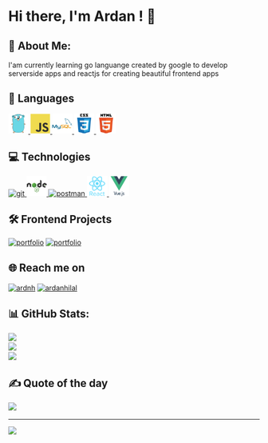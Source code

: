 # Hi there, I'm Ardan ! 👋

## 💫 About Me:
I'am currently learning go languange created by google to develop serverside apps and reactjs for creating beautiful frontend apps

## 🌱 Languages
<p align="left"> 
  <a href="https://golang.org" target="_blank" rel="noreferrer"> 
    <img src="https://raw.githubusercontent.com/devicons/devicon/master/icons/go/go-original.svg" alt="go" width="40" height="40"/> 
  </a> 
  <a href="https://developer.mozilla.org/en-US/docs/Web/JavaScript" target="_blank" rel="noreferrer"> 
    <img src="https://raw.githubusercontent.com/devicons/devicon/master/icons/javascript/javascript-original.svg" alt="javascript" width="40" height="40"/>
  </a> 
  <a href="https://www.mysql.com/" target="_blank" rel="noreferrer"> 
    <img src="https://raw.githubusercontent.com/devicons/devicon/master/icons/mysql/mysql-original-wordmark.svg" alt="mysql" width="40" height="40"/> 
  </a> 
  <a href="https://www.w3schools.com/css/" target="_blank" rel="noreferrer"> 
    <img src="https://raw.githubusercontent.com/devicons/devicon/master/icons/css3/css3-original-wordmark.svg" alt="css3" width="40" height="40"/>
  </a> 
  <a href="https://www.w3.org/html/" target="_blank" rel="noreferrer"> 
    <img src="https://raw.githubusercontent.com/devicons/devicon/master/icons/html5/html5-original-wordmark.svg" alt="html5" width="40" height="40"/>
  </a>
</p>

## 💻 Technologies
<a href="https://git-scm.com/" target="_blank" rel="noreferrer"> <img src="https://www.vectorlogo.zone/logos/git-scm/git-scm-icon.svg" alt="git" width="40" height="40"/> </a>  <a href="https://nodejs.org" target="_blank" rel="noreferrer"> <img src="https://raw.githubusercontent.com/devicons/devicon/master/icons/nodejs/nodejs-original-wordmark.svg" alt="nodejs" width="40" height="40"/> </a> <a href="https://postman.com" target="_blank" rel="noreferrer"> <img src="https://www.vectorlogo.zone/logos/getpostman/getpostman-icon.svg" alt="postman" width="40" height="40"/> </a> <a href="https://reactjs.org/" target="_blank" rel="noreferrer"> <img src="https://raw.githubusercontent.com/devicons/devicon/master/icons/react/react-original-wordmark.svg" alt="react" width="40" height="40"/> </a> <a href="https://vuejs.org/" target="_blank" rel="noreferrer"> <img src="https://raw.githubusercontent.com/devicons/devicon/master/icons/vuejs/vuejs-original-wordmark.svg" alt="vuejs" width="40" height="40"/> </a>

## 🛠 Frontend Projects
[![portfolio](https://img.shields.io/badge/profile_website-000?style=for-the-badge&logo=ko-fi&logoColor=white)](https://simprof.netlify.app/home) [![portfolio](https://img.shields.io/badge/travel_company-000?style=for-the-badge&logo=ko-fi&logoColor=white)](https://flowify-travelens.netlify.app/)

## 🌐 Reach me on
<a href="https://linkedin.com/in/ardnh" target="blank"><img align="center" src="https://raw.githubusercontent.com/rahuldkjain/github-profile-readme-generator/master/src/images/icons/Social/linked-in-alt.svg" alt="ardnh" height="30" width="40" /></a>
<a href="https://instagram.com/ardanhilal" target="blank"><img align="center" src="https://raw.githubusercontent.com/rahuldkjain/github-profile-readme-generator/master/src/images/icons/Social/instagram.svg" alt="ardanhilal" height="30" width="40" /></a>

## 📊 GitHub Stats:
![](https://github-readme-stats.vercel.app/api?username=ardnh&theme=dark&hide_border=false&include_all_commits=true&count_private=false)<br/>
![](https://github-readme-streak-stats.herokuapp.com/?user=ardnh&theme=dark&hide_border=false)<br/>
![](https://github-readme-stats.vercel.app/api/top-langs/?username=ardnh&theme=dark&hide_border=false&include_all_commits=true&count_private=false&layout=compact)


## ✍️ Quote of the day
![](https://quotes-github-readme.vercel.app/api?type=horizontal&theme=radical)

---
[![](https://visitcount.itsvg.in/api?id=ardnh&label=Profile%20Views&color=0&icon=6&pretty=true)](https://visitcount.itsvg.in)
